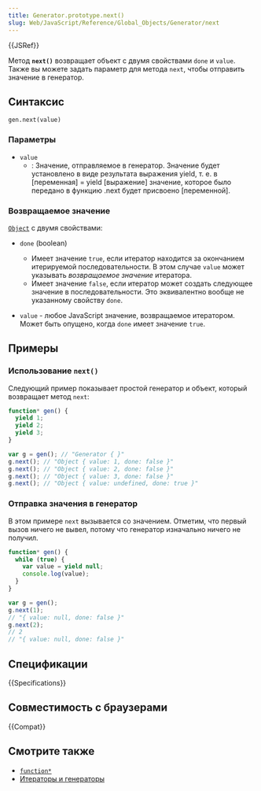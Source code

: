 ```yaml
---
title: Generator.prototype.next()
slug: Web/JavaScript/Reference/Global_Objects/Generator/next
---
```


{{JSRef}}

Метод **`next()`** возвращает объект с двумя свойствами `done` и `value`. Также вы можете задать параметр для метода `next`, чтобы отправить значение в генератор.

## Синтаксис

```
gen.next(value)
```

### Параметры

- `value`
  - : Значение, отправляемое в генератор. Значение будет установлено в виде результата выражения yield, т. е. в \[переменная] = yield \[выражение] значение, которое было передано в функцию .next будет присвоено \[переменной].

### Возвращаемое значение

[`Object`](/ru/docs/Web/JavaScript/Reference/Global_Objects/Object) с двумя свойствами:

- `done` (boolean)

  - Имеет значение `true`, если итератор находится за окончанием итерируемой последовательности. В этом случае `value` может указывать _возвращаемое значение_ итератора.
  - Имеет значение `false`, если итератор может создать следующее значение в последовательности. Это эквивалентно вообще не указанному свойству `done`.

- `value` - любое JavaScript значение, возвращаемое итератором. Может быть опущено, когда `done` имеет значение `true`.

## Примеры

### Использование `next()`

Следующий пример показывает простой генератор и объект, который возвращает метод `next`:

```js
function* gen() {
  yield 1;
  yield 2;
  yield 3;
}

var g = gen(); // "Generator { }"
g.next(); // "Object { value: 1, done: false }"
g.next(); // "Object { value: 2, done: false }"
g.next(); // "Object { value: 3, done: false }"
g.next(); // "Object { value: undefined, done: true }"
```

### Отправка значения в генератор

В этом примере `next` вызывается со значением. Отметим, что первый вызов ничего не вывел, потому что генератор изначально ничего не получил.

```js
function* gen() {
  while (true) {
    var value = yield null;
    console.log(value);
  }
}

var g = gen();
g.next(1);
// "{ value: null, done: false }"
g.next(2);
// 2
// "{ value: null, done: false }"
```

## Спецификации

{{Specifications}}

## Совместимость с браузерами

{{Compat}}

## Смотрите также

- [`function*`](/ru/docs/Web/JavaScript/Reference/Statements/function*)
- [Итераторы и генераторы](/ru/docs/Web/JavaScript/Guide/Iterators_and_Generators)
